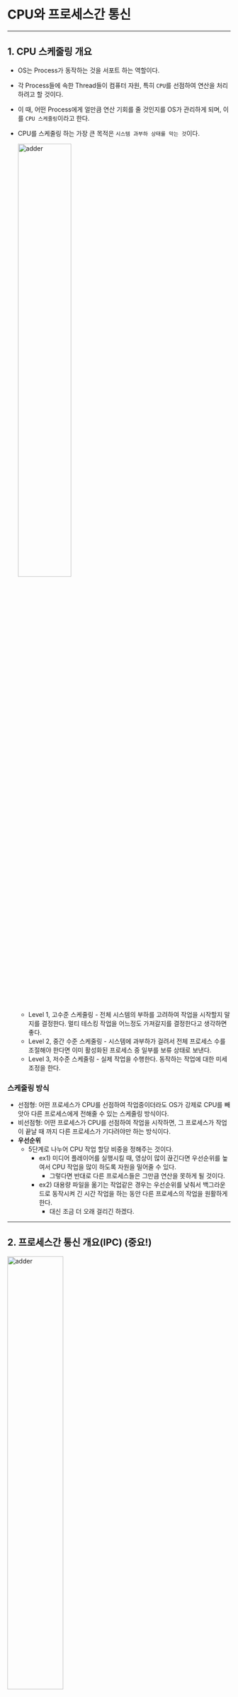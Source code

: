 # CPU와 프로세스간 통신

---

## 1. CPU 스케줄링 개요

- OS는 Process가 동작하는 것을 서포트 하는 역할이다.
- 각 Process들에 속한 Thread들이 컴퓨터 자원, 특히 `CPU`를 선점하여 연산을 처리하려고 할 것이다.
- 이 때, 어떤 Process에게 얼만큼 연산 기회를 줄 것인지를 OS가 관리하게 되며, 이를 `CPU 스케줄링`이라고 한다.
- CPU를 스케줄링 하는 가장 큰 목적은 `시스템 과부하 상태를 막는 것`이다.

    <img src="https://github.com/jiyongYoon/study_db_realmysql/assets/98104603/80cd34da-d5a2-44f2-a129-f886b1c22dd7" alt="adder" width="50%" />

  - Level 1, 고수준 스케줄링 - 전체 시스템의 부하를 고려하여 작업을 시작할지 말지를 결정한다. 멀티 테스킹 작업을 어느정도 가져갈지를 결정한다고 생각하면 좋다.
  - Level 2, 중간 수준 스케줄링 - 시스템에 과부하가 걸려서 전체 프로세스 수를 조절해야 한다면 이미 활성화된 프로세스 중 일부를 보류 상태로 보낸다.
  - Level 3, 저수준 스케줄링 - 실제 작업을 수행한다. 동작하는 작업에 대한 미세 조정을 한다. 

### 스케줄링 방식

- 선점형: 어떤 프로세스가 CPU를 선점하여 작업중이더라도 OS가 강제로 CPU를 빼앗아 다른 프로세스에게 전해줄 수 있는 스케줄링 방식이다.
- 비선점형: 어떤 프로세스가 CPU를 선점하여 작업을 시작하면, 그 프로세스가 작업이 끝날 때 까지 다른 프로세스가 기다려야만 하는 방식이다.
- **우선순위**
  - 5단계로 나누어 CPU 작업 할당 비중을 정해주는 것이다.
    - ex1) 미디어 플레이어를 실행시킬 때, 영상이 많이 끊긴다면 우선순위를 높여서 CPU 작업을 많이 하도록 자원을 밀어줄 수 있다.
      - 그렇다면 반대로 다른 프로세스들은 그만큼 연산을 못하게 될 것이다.
    - ex2) 대용량 파일을 옮기는 작업같은 경우는 우선순위를 낮춰서 백그라운드로 동작시켜 긴 시간 작업을 하는 동안 다른 프로세스의 작업을 원활하게 한다.
      - 대신 조금 더 오래 걸리긴 하겠다.

---

## 2. 프로세스간 통신 개요(IPC) (중요!)

<img src="https://github.com/jiyongYoon/study_db_realmysql/assets/98104603/c15e8c71-d7ff-402a-818c-8740770d8285" alt="adder" width="50%" />

1. RAM Shared Memory
   
    <img src="https://github.com/jiyongYoon/study_db_realmysql/assets/98104603/a610037a-89f0-4f73-971d-47ad6f9469de" alt="adder" width="40%" />

2. Pipe (File) - 프로세스 간 통신
3. Socket - 네트워크 수준
4. RPC(Remote Procedure Call)
5. Registry in Memory

---

## 3. 공유자원과 임계구역

### 공유자원
- `예금 = 예금 + 5만원` 한 구문은 과연 명령 1개일까?
  1) 메모리에서 예금을 조회
  2) 예금에 5만원 더하기
  3) 동일 위치에 데이터 오버라이드
  - 이렇게 세 개의 명령일 수 있으며, 때문에 원자성이 보장되리라는 보장이 없게 된다.
- 공유 자원에 여러 개가 동시에 접근하면 문제가 발생할 수 밖에 없다.
  - 공유 자원의 대상은 대표적으로 `메모리`, `파일` 이 있다.
- 이런 상황을 방어하기 위해서는 원자성을 보장할 수 있도록 `임계구간`을 정해야 한다.

### 임계구간
- 임계구간은 정답이 없다. 그러나, 최소화 할 수록 좋다는 것은 정답이다.
- 두 스레드가 아래와 같은 코드를 진행하고 있다고 가정해보자.
  ```java
  class Test1 {
      boolean lock = false;
      
      void test() {
        ...
        while (lock) {
            lock = true;
            // 임계구역 작업
            lock = false;
        }
        ...
      }
  }
  ```
  - Web 개발시에는 DB에서 `CRUD`에 대한 기본적인 원자성 보장은 확보해준다.
  - 하지만, 메모리에서 자료구조를 구현하여 동작시킬때는, `CRUD`에서의 원자성을 위해 임계구역 설정을 확실하게 처리해주어야 한다.

### 동기화 기법 - 뮤텍스, 세마포어, 모니터
- [잘 정리된 글(Hudi 블로그)](https://hudi.blog/race-condition-critical-section-mutual-exclusion/)

### 교착상태

- 서로의 자원 획득을 기다리며 대기상태가 지속되는 상태이다.
- 임계구간에 영향을 주는 요소가 2개 이상인 경우, 논리적으로 복잡해진다. -> 적게 할수록 바람직하다.
- 스레드 기준으로는 논리적으로는 교착상태가 계속 될 수 있다.
  - Timeout 시간을 정하여 방지하는 경우가 대부분이다.
- 프로세스 기준으로는 OS가 주기적으로 Response를 체크하는데, 일정 시간 반응이 없으면 프로세스를 강제로 종료시킬 수 있다.
  - 자원이 회수된다.